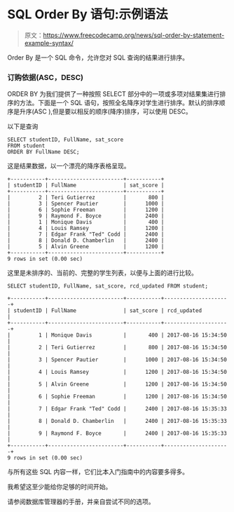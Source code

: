 # SQL Order By 语句:示例语法

> 原文：<https://www.freecodecamp.org/news/sql-order-by-statement-example-syntax/>

Order By 是一个 SQL 命令，允许您对 SQL 查询的结果进行排序。

### 订购依据(ASC，DESC)

ORDER BY 为我们提供了一种按照 SELECT 部分中的一项或多项对结果集进行排序的方法。下面是一个 SQL 语句，按照全名降序对学生进行排序。默认的排序顺序是升序(ASC ),但是要以相反的顺序(降序)排序，可以使用 DESC。

以下是查询

```
SELECT studentID, FullName, sat_score
FROM student
ORDER BY FullName DESC; 
```

这是结果数据，以一个漂亮的降序表格呈现。

```
+-----------+------------------------+-----------+
| studentID | FullName               | sat_score |
+-----------+------------------------+-----------+
|         2 | Teri Gutierrez         |       800 |
|         3 | Spencer Pautier        |      1000 |
|         6 | Sophie Freeman         |      1200 |
|         9 | Raymond F. Boyce       |      2400 |
|         1 | Monique Davis          |       400 |
|         4 | Louis Ramsey           |      1200 |
|         7 | Edgar Frank "Ted" Codd |      2400 |
|         8 | Donald D. Chamberlin   |      2400 |
|         5 | Alvin Greene           |      1200 |
+-----------+------------------------+-----------+
9 rows in set (0.00 sec) 
```

这里是未排序的、当前的、完整的学生列表，以便与上面的进行比较。

```
SELECT studentID, FullName, sat_score, rcd_updated FROM student; 
```

```
+-----------+------------------------+-----------+---------------------+
| studentID | FullName               | sat_score | rcd_updated         |
+-----------+------------------------+-----------+---------------------+
|         1 | Monique Davis          |       400 | 2017-08-16 15:34:50 |
|         2 | Teri Gutierrez         |       800 | 2017-08-16 15:34:50 |
|         3 | Spencer Pautier        |      1000 | 2017-08-16 15:34:50 |
|         4 | Louis Ramsey           |      1200 | 2017-08-16 15:34:50 |
|         5 | Alvin Greene           |      1200 | 2017-08-16 15:34:50 |
|         6 | Sophie Freeman         |      1200 | 2017-08-16 15:34:50 |
|         7 | Edgar Frank "Ted" Codd |      2400 | 2017-08-16 15:35:33 |
|         8 | Donald D. Chamberlin   |      2400 | 2017-08-16 15:35:33 |
|         9 | Raymond F. Boyce       |      2400 | 2017-08-16 15:35:33 |
+-----------+------------------------+-----------+---------------------+
9 rows in set (0.00 sec) 
```

与所有这些 SQL 内容一样，它们比本入门指南中的内容要多得多。

我希望这至少能给你足够的时间开始。

请参阅数据库管理器的手册，并亲自尝试不同的选项。